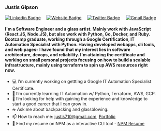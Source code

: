 <!--
**justisGipson/justisGipson** is a ✨ _special_ ✨ repository because its `README.md` (this file) appears on your GitHub profile.
-->

### Justis Gipson

[![Linkedin Badge](https://img.shields.io/badge/-justisgipson-blue?style=flat&logo=Linkedin&logoColor=white&link=https://www.linkedin.com/in/justis-gipson-00275216a/)](https://www.linkedin.com/in/justis-gipson-00275216a/) &nbsp; &nbsp;
[![Website Badge](https://img.shields.io/badge/-justisgipson.com-4486F3?style=flat&logo=Google-Chrome&logoColor=white&link=https://justisgipson.com)](https://justisgipson.com) &nbsp; &nbsp;
[![Twitter Badge](https://img.shields.io/badge/-@j_gipson-39B8FF?style=flat&labelColor=39B8FF&logo=twitter&logoColor=white&link=https://twitter.com/j_gipson)](https://twitter.com/j_gipson) &nbsp; &nbsp;
[![Gmail Badge](https://img.shields.io/badge/-justis710-DE4C40?style=flat&logo=Gmail&logoColor=white&link=mailto:justis710@gmail.com)](mailto:justis710@gmail.com)

#### I'm a Software Engineer and a glass artist. Mainly work with JavaScript (React.JS, Node.JS), but also work with Python, Go, Docker, and Ruby. Bootcamp graduate, working through a Google Certification, IT Automation Specialist with Python. Having developed webapps, cli tools, and web pages- I have found that my interest lies in software architecture, devops, and reliability. I'm attaining the certificate and working on small personal projects focusing on how to build a scalable infrastructure, mainly using terraform to spin up AWS resources right now.

- :computer: I’m currently working on gettting a Google IT Automation Specialist Certificate.
- :snake: I’m currently learning IT Automation w/ Python, Terraform, AWS, GCP.
- :evergreen_tree: I’m looking for help with gaining the experience and knowledge to start a good career that I can grow in.
- :coffee: Ask me about backpacking and glassblowing.
- 📫 How to reach me: justis710@gmail.com, [Portfolio](https://justisgipson.com)
- :floppy_disk: Find my resume on NPM as a interactive CLI tool - [NPM Resume](https://www.npmjs.com/package/justis-resume)
